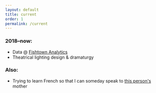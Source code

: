```yaml
---
layout: default
title: current
order: 1
permalink: /current
---
```


### 2018–now:  
* Data @ [Fishtown Analytics](https://www.fishtownanalytics.com/)
* Theatrical lighting design & dramaturgy

### Also:
* Trying to learn French so that I can someday speak to [this person's](https://twitter.com/frenchplum) mother
